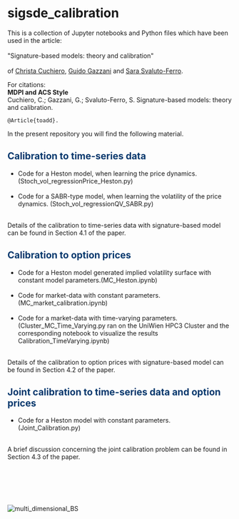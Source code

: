 # sigsde_calibration

This is a collection of Jupyter notebooks and Python files which have been used in the article:<br><br>
"Signature-based models: theory and calibration"<br><br>
of <a href ="https://www.mat.univie.ac.at/~cuchiero/">Christa Cuchiero</a>, <a href ="https://homepage.univie.ac.at/guido.gazzani/">Guido Gazzani</a> and <a href ="https://sites.google.com/view/sarasvaluto-ferro">Sara Svaluto-Ferro</a>.


For citations:\
**MDPI and ACS Style**\
Cuchiero, C.; Gazzani, G.; Svaluto-Ferro, S. Signature-based models: theory and calibration.
```
@Article{toadd}.
```


In the present repository you will find the following material.
<div class="about">
                <h2 style="color:#06386D"><b>Calibration to time-series data</b></h2>
  <ul>
<li>Code for a Heston model, when learning the price dynamics. (Stoch_vol_regressionPrice_Heston.py)</li><br>
<li>Code for a SABR-type model, when learning the volatility of the price dynamics. (Stoch_vol_regressionQV_SABR.py)</li><br>
  </ul>
  </div>
  Details of the calibration to time-series data with signature-based model can be found in Section 4.1 of the paper.
  
  <div class="about">
                <h2 style="color:#06386D"><b>Calibration to option prices</b></h2>
  <ul>
<li>Code for a Heston model generated implied volatility surface with constant model parameters.(MC_Heston.ipynb)</li><br>
    <li> Code for market-data with constant parameters.(MC_market_calibration.ipynb)</li><br>
<li>Code for a market-data with time-varying parameters. (Cluster_MC_Time_Varying.py ran on the UniWien HPC3 Cluster and the corresponding notebook to visualize the results Calibration_TimeVarying.ipynb)</li><br>
  </ul>
  </div>
  Details of the calibration to option prices with signature-based model can be found in Section 4.2 of the paper.
    <div class="about">
                <h2 style="color:#06386D"><b>Joint calibration to time-series data and option prices</b></h2>
  <ul>
<li>Code for a Heston model with constant parameters. (Joint_Calibration.py)</li><br>
  </ul>
  </div>
  A brief discussion concerning the joint calibration problem can be found in Section 4.3 of the paper.
  
  <br>
<br>
  <br>
  <br>
    <br>
  <br>
    
    
![multi_dimensional_BS](https://user-images.githubusercontent.com/58938961/164503914-29352ed2-69f8-4d7a-97c4-5847b32d7140.png)
